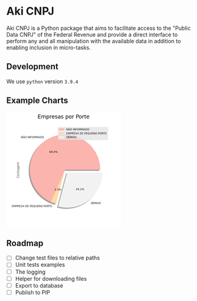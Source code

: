 # Aki CNPJ
Aki CNPJ is a Python package that aims to facilitate access to the "Public Data CNPJ" of the Federal Revenue and provide a direct interface to perform any and all manipulation with the available data in addition to enabling inclusion in micro-tasks.

## Development
We use `python` version `3.9.4`

## Example Charts
<img src="./charts/empresa_por_porte.png" width="300px" alt="Empresas por Porte"/>

## Roadmap
- [ ] Change test files to relative paths
- [ ] Unit tests examples
- [ ] The logging
- [ ] Helper for downloading files
- [ ] Export to database
- [ ] Publish to PIP